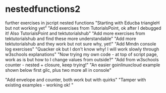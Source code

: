 # nestedfunctions2
further exercises in jscript nested functions
"Starting with Educba triangleH but not working yet"
"Add exercises from TutorialsPoint, ok after I debugged it! Also TutorialsPoint and tektutorialshub"
"Add more exercises from tektutorialshub and find these more understandable" 
"Add more tektutorialshub and they work but not sure why, yet!"
"Add Mmdn console log exercises"
"Quacker ok but I don't know why! I will work slowly through w3schools explanations"
"Now trying my own code - at top of script page, work as is but how to I change values from outside?"
"Add from w3schools counter - nested + closure, keep trying!"
"An easier goinlinuxcloud example shown below first gilc, plus two more all in console"

"Add envelope and counter, both work but with quirks"
"Tamper with existing examples - working ok! "